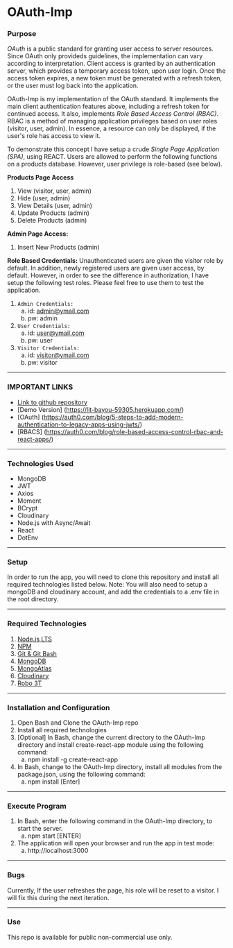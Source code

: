 <style type="text/css">
    ol ol { list-style-type: lower-alpha; }
</style>
# OAuth-Imp

### **Purpose**
*OAuth* is a public standard for granting user access to server resources.  Since OAuth only provideds guidelines, the implementation can vary according to interpretation.  Client access is granted by an authentication server, which provides a temporary access token, upon user login.  Once the access token expires, a new token must be generated with a refresh token, or the user must log back into the application.

OAuth-Imp is my implementation of the OAuth standard.  It implements the main client  authentication features above, including a refresh token for continued access.  It also, implements *Role Based Access Control (RBAC)*.  RBAC is a method of managing application privileges based on user roles (visitor, user, admin).  In essence, a resource can only be displayed, if the user's role has access to view it.

To demonstrate this concept I have setup a crude *Single Page Application (SPA)*, using REACT.  Users are allowed to perform the following functions on a products database.  However, user privilege is role-based (see below).     

**Products Page Access**
1. View (visitor, user, admin)
2. Hide (user, admin)
3. View Details (user, admin)
4. Update Products (admin)
5. Delete Products  (admin)

**Admin Page Access:**
1. Insert New Products (admin)

**Role Based Credentials:**
Unauthenticated users are given the visitor role by default.  In addition, newly registered users are given user access, by default.  However, in order to see the difference in authorization, I have setup the following test roles.  Please feel free to use them to test the application.

1.  `Admin Credentials:`
    1. id: admin@ymail.com
    2. pw: admin
1. `User Credentials:`
    1. id: user@ymail.com
    2. pw: user
1. `Visitor Credentials:`
    1. id: visitor@ymail.com
    1. pw: visitor

---
### **IMPORTANT LINKS**
* [Link to github repository](https://github.com/tlockhart/DEV_Front_BACK_OAuth)
* [Demo Version] (https://lit-bayou-59305.herokuapp.com/)
* [OAuth] (https://auth0.com/blog/5-steps-to-add-modern-authentication-to-legacy-apps-using-jwts/)
* [RBACS] (https://auth0.com/blog/role-based-access-control-rbac-and-react-apps/)
---
### **Technologies Used**

- MongoDB
- JWT
- Axios
- Moment
- BCrypt
- Cloudinary
- Node.js with Async/Await
- React
- DotEnv
---
### **Setup**

In order to run the app, you will need to clone this repository and install all required technologies listed below.  Note: You will also need to setup a mongoDB and cloudinary account, and add the credentials to a .env file in the root directory.
___
### **Required Technologies**

1. [Node.js LTS](https://nodejs.org/en/)<br/>
2. [NPM](https://www.npmjs.com/get-npm)<br/>
3. [Git & Git Bash](https://git-scm.com/downloads)<br/>
4. [MongoDB](https://docs.mongodb.com/manual/tutorial/install-mongodb-on-windows/)<br/>
5. [MongoAtlas](https://account.mongodb.com/account/login)<br/>
6. [Cloudinary](https://cloudinary.com/)<br/>
7. [Robo 3T](https://robomongo.org/download)<br/>
---
### **Installation and Configuration**

1. Open Bash and Clone the OAuth-Imp repo
2. Install all required technologies
3. [Optional] In Bash, change the current directory to the OAuth-Imp directory and install create-react-app module using the following command:
    1. npm install -g create-react-app
4. In Bash, change to the OAuth-Imp directory, install all modules from the package.json, using the following command:
    1. npm install [Enter]
___
### **Execute Program**

1. In Bash, enter the following command in the OAuth-Imp directory, to start the server.
    1. npm start [ENTER]
2. The application will open your browser and run the app in test mode:
    1. http://localhost:3000
___
### **Bugs**
Currently, If the user refreshes the page, his role will be reset to a visitor.  I will fix this during the next iteration.
___
### **Use**
This repo is available for public non-commercial use only.